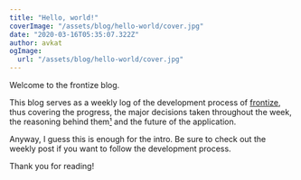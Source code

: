 ```yaml
---
title: "Hello, world!"
coverImage: "/assets/blog/hello-world/cover.jpg"
date: "2020-03-16T05:35:07.322Z"
author: avkat
ogImage:
  url: "/assets/blog/hello-world/cover.jpg"
---
```


Welcome to the frontize blog.

This blog serves as a weekly log of the development process of [frontize](https://www.github.com/AvKat/frontize.git), thus covering the progress, the major decisions taken throughout the week, the reasoning behind them[¹](#footnotes) and the future of the application.

Anyway, I guess this is enough for the intro. Be sure to check out the weekly post if you want to follow the development process.

Thank you for reading!
